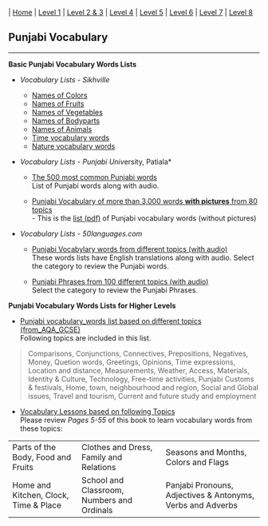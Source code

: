  
| [Home](https://amardeep0.github.io/learnPunjabi/) | [Level 1](https://amardeep0.github.io/learnPunjabi/Level-1_Punjabi%20Alphabets/) | [Level 2 & 3](https://amardeep0.github.io/learnPunjabi/Level_2-3_Matra/) | [Level 4](https://amardeep0.github.io/learnPunjabi/Level-4_Intermediate/) | [Level 5](https://amardeep0.github.io/learnPunjabi/Level-5_intermediate/) | [Level 6](https://amardeep0.github.io/learnPunjabi/Level-6_Advanced/) | [Level 7](https://amardeep0.github.io/learnPunjabi/Level-7_Advanced/) | [Level 8](https://amardeep0.github.io/learnPunjabi/Level-8_WorldLanguageCompetencyTesting/)
 
## Punjabi Vocabulary

------

 
 
   **Basic  Punjabi Vocabulary Words Lists**  
 
 - *Vocabulary Lists - Sikhville*
 
   - [Names of Colors](http://www.sikhville.org/pdf/Coloring/rang/Rangan-de-naam.pdf)
   - [Names of Fruits](http://www.sikhville.org/pdf/new/Name-of-Friuts.pdf)
   - [Names of Vegetables](http://www.sikhville.org/pdf/new/Name-o-Vegetables.pdf)
   - [Names of Bodyparts](http://www.sikhville.org/pdf/Name-the-following/Body-Parts2/Name-of-bodyparts.pdf)
   - [Names of Animals](http://www.sikhville.org/pdf/new/Name-of-Animals.pdf)
   - [Time vocabulary words](http://www.sikhville.org/pdf/Informational/sama-sarni/Sama-Sarni.pdf)
   - [Nature vocabulary words](http://www.sikhville.org/pdf/Informational/nature/Kudrat.pdf)
   
 - *Vocabulary Lists - Punjabi Univ*ersity, Patiala*
 
   -  [The 500 most common Punjabi words](http://www.learnpunjabi.org/statistics.html)  
 List of Punjabi words along with audio.
 
   -  [Punjabi Vocabulary of more than 3,000 words **with pictures** from 80 topics](http://www.learnpunjabi.org/vocabulary/vocabulary1.asp?id=23)  
           - This is the [list (pdf)](http://pnarang.weebly.com/uploads/1/4/5/6/14563640/vocab_f.pdf) of Punjabi vocabulary words (without pictures)
           
 - *Vocabulary Lists - 50languages.com*
 
   - [Punjabi Vocabylary words from different topics (with audio)](https://www.50languages.com/vocab/em/pa/)  
   These words lists have English translations along with audio. Select the category to review the Punjabi words.
 
   - [Punjabi Phrases from 100 different topics (with audio)](https://www.50languages.com/phrasebook/em/pa/)  
   Select the category to review the Punjabi Phrases.
   
 
 **Punjabi Vocabulary Words Lists for Higher Levels**
 
  
  -  [Punjabi vocabulary_words list based on different topics (from_AQA_GCSE)](https://amardeep0.github.io/learnPunjabi/files/Panjabi_VocabularyList_From_AQA_GCSE.pdf)  
  Following topics are included in this list. 
 
> Comparisons, Conjunctions, Connectives, Prepositions, Negatives, Money, Quetion words, Greetings, Opinions, Time expressions, Location and distance, Measurements, Weather,  Access, Materials, Identity & Culture, Technology, Free-time activities, Punjabi Customs & festivals, Home, town, neighbourhood and region, Social and Global issues, Travel  and tourism, Current and future study and employment 
   
  -  [Vocabulary Lessons based on following Topics](https://www.sikhmissionarysociety.org/sms/smspublications/AnIntermediateLevelJointCourseInPanjabi.pdf)  
  Please review *Pages 5-55* of this book to learn vocabulary words from these topics:  
   
|  |  |  |
|--|--|--|
|Parts of the Body, Food and Fruits |Clothes and Dress, Family and Relations| Seasons and Months, Colors and Flags |
| Home and Kitchen, Clock, Time & Place |School and Classroom, Numbers and Ordinals | Panjabi Pronouns, Adjectives & Antonyms, Verbs and Adverbs |
